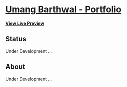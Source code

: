 # [Umang Barthwal - Portfolio](https://barthwalumang.github.io)

**[View Live Preview](https://barthwalumang.github.io)**

## Status

Under Development ...

## About

Under Development ...
